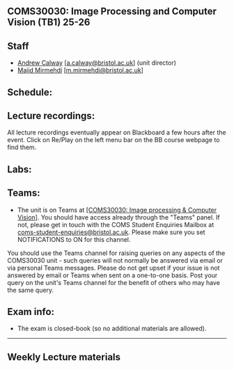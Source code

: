 ## COMS30030: Image Processing and Computer Vision  (TB1) 25-26


## Staff

- [Andrew Calway](http://people.cs.bris.ac.uk/~andrew/) [a.calway@bristol.ac.uk] (unit director)
- [Majid Mirmehdi](https://majidmirmehdi.github.io/) [m.mirmehdi@bristol.ac.uk]  



## Schedule:


## Lecture recordings:
All lecture recordings eventually appear on Blackboard a few hours after the event. Click on Re/Play on the left menu bar on the BB course webpage to find them.

## Labs:




## Teams:
* The unit is on Teams at [[COMS30030: Image processing & Computer Vision]](https://teams.microsoft.com/l/team/19%3AC3pt4BfooTltDJ9rfiA7YLVVMK39ksdRN9t3H6R9EQQ1%40thread.tacv2/conversations?groupId=7cdfd411-53c6-47a6-8bab-44073d5c6fb4&tenantId=b2e47f30-cd7d-4a4e-a5da-b18cf1a4151b).  You should have access already through the "Teams" panel.  If not, please get in touch with the COMS Student Enquiries Mailbox at coms-student-enquiries@bristol.ac.uk. Please make sure you set NOTIFICATIONS to ON for this channel.

You should use the Teams channel for raising queries on any aspects of the COMS30030 unit - such queries will not normally be answered via email or via personal Teams messages. Please do not get upset if your issue is not answered by email or Teams when sent on a one-to-one basis. Post your query on the unit's Teams channel for the benefit of others who may have the same query.

## Exam info:
* The exam is closed-book (so no additional materials are allowed).

---

## Weekly Lecture materials

 
